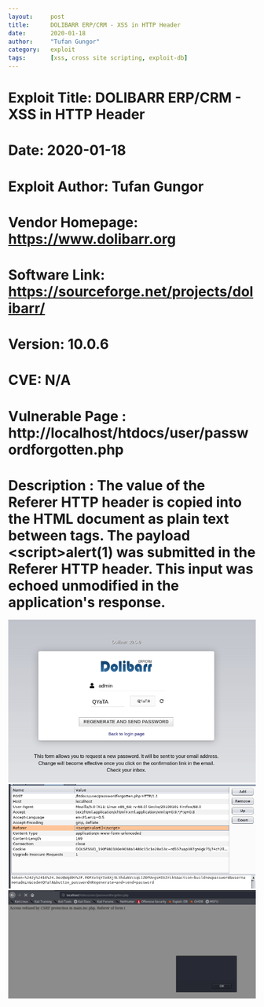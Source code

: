 ```yaml
---
layout:     post
title:      DOLIBARR ERP/CRM - XSS in HTTP Header
date:       2020-01-18
author:     "Tufan Gungor"
category:   exploit
tags:       [xss, cross site scripting, exploit-db]
---
```


# Exploit Title: DOLIBARR ERP/CRM - XSS in HTTP Header
# Date: 2020-01-18
# Exploit Author: Tufan Gungor
# Vendor Homepage: https://www.dolibarr.org
# Software Link: https://sourceforge.net/projects/dolibarr/
# Version: 10.0.6
# CVE: N/A

# Vulnerable Page : http://localhost/htdocs/user/passwordforgotten.php

# Description : The value of the Referer HTTP header is copied into the HTML document as plain text between tags. The payload \<script>alert(1)</script> was submitted in the Referer HTTP header. This input was echoed unmodified in the application's response. 

![Vulnerable Page](/images/dolibarr-xss.png)
<br>
![HTTP-GET Request](/images/dolibarr-xss2.png)
<br>
![Payload Injection](/images/dolibarr-xss3.png)
